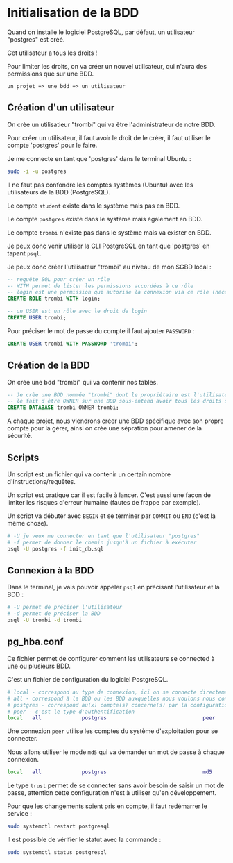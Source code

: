 # Initialisation de la BDD

Quand on installe le logiciel PostgreSQL, par défaut, un utilisateur "postgres" est créé.

Cet utilisateur a tous les droits !

Pour limiter les droits, on va créer un nouvel utilisateur, qui n'aura des permissions que sur une BDD.

` un projet => une bdd => un utilisateur `

## Création d'un utilisateur

On crèe un utilisatieur "trombi" qui va être l'administrateur de notre BDD.

Pour créer un utilisateur, il faut avoir le droit de le créer, il faut utiliser le compte 'postgres' pour le faire.

Je me connecte en tant que 'postgres' dans le terminal Ubuntu :

```bash
sudo -i -u postgres
```

Il ne faut pas confondre les comptes systèmes (Ubuntu) avec les utilisateurs de la BDD (PostgreSQL).

Le compte `student` existe dans le système mais pas en BDD.

Le compte `postgres` existe dans le système mais également en BDD.

Le compte `trombi` n'existe pas dans le système mais va exister en BDD.

Je peux donc venir utiliser la CLI PostgreSQL en tant que 'postgres' en tapant `psql`.

Je peux donc créer l'utilisateur "trombi" au niveau de mon SGBD local :

```sql
-- requête SQL pour créer un rôle
-- WITH permet de lister les permissions accordées à ce rôle
-- login est une permission qui autorise la connexion via ce rôle (nécessaire pour pouvoir se connecter depuis notre serveur back et effectuer des requêtes)
CREATE ROLE trombi WITH login;

-- un USER est un rôle avec le droit de login
CREATE USER trombi;
```

Pour préciser le mot de passe du compte il faut ajouter `PASSWORD` :

```sql
CREATE USER trombi WITH PASSWORD 'trombi';
```

## Création de la BDD

On crèe une bdd "trombi" qui va contenir nos tables.

```sql
-- Je crèe une BDD nommée "trombi" dont le propriétaire est l'utilisateur "tombi" (créé à l'étape précédente)
-- le fait d'être OWNER sur une BDD sous-entend avoir tous les droits sur celle-ci.
CREATE DATABASE trombi OWNER trombi;
```
A chaque projet, nous viendrons créer une BDD spécifique avec son propre compte pour la gérer, ainsi on crèe une sépration pour amener de la sécurité.

## Scripts

Un script est un fichier qui va contenir un certain nombre d'instructions/requêtes.

Un script est pratique car il est facile à lancer. C'est aussi une façon de limiter les risques d'erreur humaine (fautes de frappe par exemple).

Un script va débuter avec `BEGIN` et se terminer par `COMMIT` ou `END` (c'est la même chose).

```bash
# -U je veux me connecter en tant que l'utilisateur "postgres"
# -f permet de donner le chemin jusqu'à un fichier à exécuter
psql -U postgres -f init_db.sql
```

## Connexion à la BDD

Dans le terminal, je vais pouvoir appeler `psql` en précisant l'utilisateur et la BDD :

```bash
# -U permet de préciser l'utilisateur
# -d permet de préciser la BDD
psql -U trombi -d trombi
```

## pg_hba.conf

Ce fichier permet de configurer comment les utilisateurs se connected à une ou plusieurs BDD.

C'est un fichier de configuration du logiciel PostgreSQL.

```bash
# local - correspond au type de connexion, ici on se connecte directement depuis la VM
# all - correspond à la BDD ou les BDD auxquelles nous voulons nous connecter (all signifie toutes les BDD)
# postgres - correspond au(x) compte(s) concerné(s) par la configuration
# peer - c'est le type d'authentification
local   all             postgres                               peer
```

Une connexion `peer` utilise les comptes du système d'exploitation pour se connecter.

Nous allons utiliser le mode `md5` qui va demander un mot de passe à chaque connexion.

```bash
local   all             postgres                               md5
```

Le type `trust` permet de se connecter sans avoir besoin de saisir un mot de passe, attention cette configuration n'est à utiliser qu'en développement.

Pour que les changements soient pris en compte, il faut redémarrer le service :

```bash
sudo systemctl restart postgresql
```

Il est possible de vérifier le statut avec la commande :

```bash
sudo systemctl status postgresql
```



